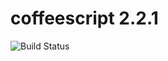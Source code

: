 # coffeescript 2.2.1

![Build Status](https://travis-ci.org/cyber-dojo-languages/coffeescript-2.2.1.svg?branch=master)
